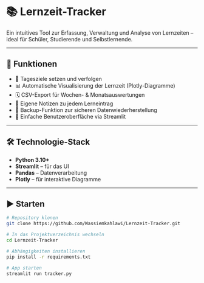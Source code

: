 # 📚 Lernzeit-Tracker

Ein intuitives Tool zur Erfassung, Verwaltung und Analyse von Lernzeiten – ideal für Schüler, Studierende und Selbstlernende.

---

## 🚀 Funktionen

- 🎯 Tagesziele setzen und verfolgen
- 📊 Automatische Visualisierung der Lernzeit (Plotly-Diagramme)
- 🗓️ CSV-Export für Wochen- & Monatsauswertungen
- 💬 Eigene Notizen zu jedem Lerneintrag
- 🧠 Backup-Funktion zur sicheren Datenwiederherstellung
- 📁 Einfache Benutzeroberfläche via Streamlit

---

## 🛠️ Technologie-Stack

- **Python 3.10+**
- **Streamlit** – für das UI
- **Pandas** – Datenverarbeitung
- **Plotly** – für interaktive Diagramme

---

## ▶️ Starten

```bash
# Repository klonen
git clone https://github.com/Wassiemkahlawi/Lernzeit-Tracker.git

# In das Projektverzeichnis wechseln
cd Lernzeit-Tracker

# Abhängigkeiten installieren
pip install -r requirements.txt

# App starten
streamlit run tracker.py

